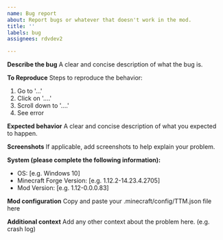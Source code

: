 ```yaml
---
name: Bug report
about: Report bugs or whatever that doesn't work in the mod.
title: ''
labels: bug
assignees: rdvdev2

---
```


**Describe the bug**
A clear and concise description of what the bug is.

**To Reproduce**
Steps to reproduce the behavior:
1. Go to '...'
2. Click on '....'
3. Scroll down to '....'
4. See error

**Expected behavior**
A clear and concise description of what you expected to happen.

**Screenshots**
If applicable, add screenshots to help explain your problem.

**System (please complete the following information):**
 - OS: [e.g. Windows 10]
 - Minecraft Forge Version: [e.g. 1.12.2-14.23.4.2705]
 - Mod Version: [e.g. 1.12-0.0.0.83]

**Mod configuration**
Copy and paste your .minecraft/config/TTM.json file here

**Additional context**
Add any other context about the problem here. (e.g. crash log)
